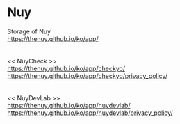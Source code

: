 # Nuy
Storage of Nuy
<br>https://thenuy.github.io/ko/app/
<br>
<br>
<br><< NuyCheck >>
<br>https://thenuy.github.io/ko/app/checkyo/
<br>https://thenuy.github.io/ko/app/checkyo/privacy_policy/
<br>
<br>
<br><< NuyDevLab >>
<br>https://thenuy.github.io/ko/app/nuydevlab/
<br>https://thenuy.github.io/ko/app/nuydevlab/privacy_policy/
